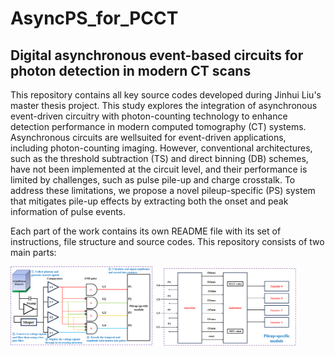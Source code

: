 # AsyncPS_for_PCCT
## Digital asynchronous event-based circuits for photon detection in modern CT scans

This repository contains all key source codes developed during Jinhui Liu's master thesis project. This study explores the integration of asynchronous event-driven circuitry with photon-counting technology to enhance detection performance in modern computed tomography (CT) systems. Asynchronous circuits are wellsuited for event-driven applications, including photon-counting imaging. However, conventional architectures, such as the threshold subtraction (TS) and direct binning (DB) schemes, have not been implemented at the circuit level, and their performance is limited by challenges, such as pulse pile-up and charge crosstalk. To address these limitations, we propose a novel pileup-specific (PS) system that mitigates pile-up effects by extracting both the onset and peak information of pulse events.

Each part of the work contains its own README file with its set of instructions, file structure and source codes. This repository consists of two main parts:

<img src="System_Schematic_pile_up.png" width="45%"/> <img src="Pile-up-identifier.png" width="45%"/>
